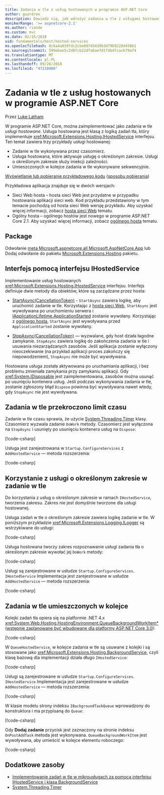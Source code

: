 ```yaml
---
title: Zadania w tle z usług hostowanych w programie ASP.NET Core
author: guardrex
description: Dowiedz się, jak wdrożyć zadania w tle z usługami hostowanymi na platformie ASP.NET Core.
monikerRange: '>= aspnetcore-2.1'
ms.author: riande
ms.custom: mvc
ms.date: 02/15/2018
uid: fundamentals/host/hosted-services
ms.openlocfilehash: 8c6a4a039fdc2cbe097d3439b3d79b9228d458b1
ms.sourcegitcommit: 599ebae5c2d6fcb22dfa6ae7d1f4bdfcacb79af4
ms.translationtype: MT
ms.contentlocale: pl-PL
ms.lasthandoff: 09/26/2018
ms.locfileid: "47210980"
---
```

# <a name="background-tasks-with-hosted-services-in-aspnet-core"></a>Zadania w tle z usług hostowanych w programie ASP.NET Core

Przez [Luke Latham](https://github.com/guardrex)

W programie ASP.NET Core, można zaimplementować jako zadania w tle *usługi hostowane*. Usługa hostowana jest klasą z logiką zadań tła, który implementuje <xref:Microsoft.Extensions.Hosting.IHostedService> interfejsu. Ten temat zawiera trzy przykłady usługi hostowanej:

* Zadanie w tle wykonywana przez czasomierz.
* Usługa hostowana, które aktywuje usługę o określonym zakresie. Usługi o określonym zakresie służy iniekcji zależności.
* Umieszczonych w kolejce zadania w tle wykonywane sekwencyjnie.

[Wyświetlanie lub pobieranie przykładowego kodu](https://github.com/aspnet/Docs/tree/master/aspnetcore/fundamentals/host/hosted-services/samples/) ([sposobu pobierania](xref:tutorials/index#how-to-download-a-sample))

Przykładowa aplikacja znajduje się w dwóch wersjach:

* Sieci Web hosta &ndash; hosta sieci Web jest przydatne w przypadku hostowania aplikacji sieci web. Kod przykładu przedstawiony w tym temacie pochodzą od hosta sieci Web wersję przykładu. Aby uzyskać więcej informacji, zobacz [hosta sieci Web](xref:fundamentals/host/web-host) tematu.
* Ogólny hosta &ndash; ogólnego hostów jest nowego w programie ASP.NET Core 2.1. Aby uzyskać więcej informacji, zobacz [ogólnego hosta](xref:fundamentals/host/generic-host) tematu.

## <a name="package"></a>Package

Odwołanie [meta Microsoft.aspnetcore.all Microsoft.AspNetCore.App](xref:fundamentals/metapackage-app) lub Dodaj odwołanie do pakietu [Microsoft.Extensions.Hosting](https://www.nuget.org/packages/Microsoft.Extensions.Hosting) pakietu.

## <a name="ihostedservice-interface"></a>Interfejs pomocą interfejsu IHostedService

Implementowanie usług hostowanych <xref:Microsoft.Extensions.Hosting.IHostedService> interfejsu. Interfejs definiuje dwie metody dla obiektów, które są zarządzane przez hosta:

* [StartAsync(CancellationToken)](xref:Microsoft.Extensions.Hosting.IHostedService.StartAsync*)  -  `StartAsync` zawiera logikę, aby uruchomić zadanie w tle. Korzystając z [hosta sieci Web](xref:fundamentals/host/web-host), `StartAsync` jest wywoływana po uruchomieniu serwera i [IApplicationLifetime.ApplicationStarted](xref:Microsoft.AspNetCore.Hosting.IApplicationLifetime.ApplicationStarted*) zostanie wywołany. Korzystając z [ogólnego hosta](xref:fundamentals/host/generic-host), `StartAsync` jest wywoływana przed `ApplicationStarted` zostanie wywołany.

* [StopAsync(CancellationToken)](xref:Microsoft.Extensions.Hosting.IHostedService.StopAsync*) — wyzwalane, gdy host działa łagodne zamykanie. `StopAsync` zawiera logikę do zakończenia zadania w tle i usuwania niezarządzanych zasobów. Jeśli aplikacja zostanie wyłączony nieoczekiwanie (na przykład aplikacji proces zakończy się niepowodzeniem), `StopAsync` nie może być wywoływana.

Hostowana usługa została aktywowana po uruchamiania aplikacji, i bez problemu zmieniała zamykania przy zamykaniu aplikacji. Gdy <xref:System.IDisposable> jest zaimplementowana, zasobów można usunąć po usunięciu kontenera usług. Jeśli podczas wykonywania zadania w tle, zostanie zgłoszony błąd `Dispose` powinna być wywoływana nawet wtedy, gdy `StopAsync` nie jest wywoływana.

## <a name="timed-background-tasks"></a>Zadania w tle przekroczono limit czasu

Zadanie w tle czasu sprawia, że użycie [System.Threading.Timer](xref:System.Threading.Timer) klasy. Czasomierz wyzwala zadanie `DoWork` metody. Czasomierz jest wyłączona na `StopAsync` i usunięty po usunięciu kontenera usług na `Dispose`:

[!code-csharp[](hosted-services/samples/2.x/BackgroundTasksSample-WebHost/Services/TimedHostedService.cs?name=snippet1&highlight=15-16,30,37)]

Usługa jest zarejestrowana w `Startup.ConfigureServices` z `AddHostedService` — metoda rozszerzenia:

[!code-csharp[](hosted-services/samples/2.x/BackgroundTasksSample-WebHost/Startup.cs?name=snippet1)]

## <a name="consuming-a-scoped-service-in-a-background-task"></a>Korzystanie z usługi o określonym zakresie w zadanie w tle

Do korzystania z usług o określonym zakresie w ramach `IHostedService`, tworzenia zakresu. Zakres nie jest domyślnie tworzone dla usługi hostowanej.

Usługa zadań w tle o określonym zakresie zawiera logikę zadanie w tle. W poniższym przykładzie <xref:Microsoft.Extensions.Logging.ILogger> są wstrzykiwane do usługi:

[!code-csharp[](hosted-services/samples/2.x/BackgroundTasksSample-WebHost/Services/ScopedProcessingService.cs?name=snippet1)]

Usługa hostowana tworzy zakres rozpoznawanie usługi zadania tła o określonym zakresie wywołać jej `DoWork` metody:

[!code-csharp[](hosted-services/samples/2.x/BackgroundTasksSample-WebHost/Services/ConsumeScopedServiceHostedService.cs?name=snippet1&highlight=29-36)]

Usługi są zarejestrowane w usłudze `Startup.ConfigureServices`. `IHostedService` Implementacja jest zarejestrowane w usłudze `AddHostedService` — metoda rozszerzenia:

[!code-csharp[](hosted-services/samples/2.x/BackgroundTasksSample-WebHost/Startup.cs?name=snippet2)]

## <a name="queued-background-tasks"></a>Zadania w tle umieszczonych w kolejce

Kolejki zadań tła opiera się na platformie .NET 4.x <xref:System.Web.Hosting.HostingEnvironment.QueueBackgroundWorkItem*> ([wstępnie zaplanowane być wbudowane dla platformy ASP.NET Core 3.0](https://github.com/aspnet/Hosting/issues/1280)):

[!code-csharp[](hosted-services/samples/2.x/BackgroundTasksSample-WebHost/Services/BackgroundTaskQueue.cs?name=snippet1)]

W `QueueHostedService`, w kolejce zadania w tle są usuwane z kolejki i są stosowane jako <xref:Microsoft.Extensions.Hosting.BackgroundService>, czyli klasę bazową dla implementacji działa długo `IHostedService`:

[!code-csharp[](hosted-services/samples/2.x/BackgroundTasksSample-WebHost/Services/QueuedHostedService.cs?name=snippet1&highlight=16,20)]

Usługi są zarejestrowane w usłudze `Startup.ConfigureServices`. `IHostedService` Implementacja jest zarejestrowane w usłudze `AddHostedService` — metoda rozszerzenia:

[!code-csharp[](hosted-services/samples/2.x/BackgroundTasksSample-WebHost/Startup.cs?name=snippet3)]

W klasie modelu strony indeksu `IBackgroundTaskQueue` wprowadzony do konstruktora i ma przypisaną do `Queue`:

[!code-csharp[](hosted-services/samples/2.x/BackgroundTasksSample-WebHost/Pages/Index.cshtml.cs?name=snippet1)]

Gdy **Dodaj zadanie** przycisk jest zaznaczony na stronie indeksu `OnPostAddTask` metoda jest wykonywana. `QueueBackgroundWorkItem` jest wywoływana, aby umieścić w kolejce elementu roboczego:

[!code-csharp[](hosted-services/samples/2.x/BackgroundTasksSample-WebHost/Pages/Index.cshtml.cs?name=snippet2)]

## <a name="additional-resources"></a>Dodatkowe zasoby

* [Implementowanie zadań w tle w mikrousługach za pomocą interfejsu IHostedService i klasa BackgroundService](/dotnet/standard/microservices-architecture/multi-container-microservice-net-applications/background-tasks-with-ihostedservice)
* [System.Threading.Timer](xref:System.Threading.Timer)
